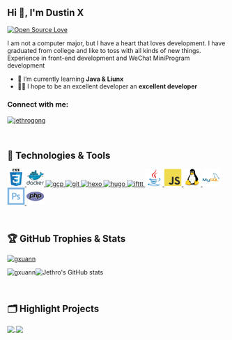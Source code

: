 ## Hi 👋, I'm Dustin X
[![Open Source Love](https://badges.frapsoft.com/os/v1/open-source.svg?v=103)](https://github.com/ellerbrock/open-source-badges/)

<p>I am not a computer major, but I have a heart that loves development. I have graduated from college and like to toss with all kinds of new things. Experience in front-end development and WeChat MiniProgram development</p>

- 🌱 I’m currently learning **Java & Liunx**
- 👨‍💻 I hope to be an excellent developer an **excellent developer**

### Connect with me:
<p align="left">
<a href="https://twitter.com/jethrogong" target="blank"><img align="center" src="https://raw.githubusercontent.com/rahuldkjain/github-profile-readme-generator/master/src/images/icons/Social/twitter.svg" alt="jethrogong" height="30" width="40" /></a>
</p>

<br>

## 🔧 Technologies & Tools
<p align="left"> <a href="https://www.w3schools.com/css/" target="_blank" rel="noreferrer"> <img src="https://raw.githubusercontent.com/devicons/devicon/master/icons/css3/css3-original-wordmark.svg" alt="css3" width="40" height="40"/> </a> <a href="https://www.docker.com/" target="_blank" rel="noreferrer"> <img src="https://raw.githubusercontent.com/devicons/devicon/master/icons/docker/docker-original-wordmark.svg" alt="docker" width="40" height="40"/> </a> <a href="https://cloud.google.com" target="_blank" rel="noreferrer"> <img src="https://www.vectorlogo.zone/logos/google_cloud/google_cloud-icon.svg" alt="gcp" width="40" height="40"/> </a> <a href="https://git-scm.com/" target="_blank" rel="noreferrer"> <img src="https://www.vectorlogo.zone/logos/git-scm/git-scm-icon.svg" alt="git" width="40" height="40"/> </a> <a href="hexo.io/" target="_blank" rel="noreferrer"> <img src="https://www.vectorlogo.zone/logos/hexoio/hexoio-icon.svg" alt="hexo" width="40" height="40"/> </a> <a href="https://gohugo.io/" target="_blank" rel="noreferrer"> <img src="https://api.iconify.design/logos-hugo.svg" alt="hugo" width="40" height="40"/> </a> <a href="https://ifttt.com/" target="_blank" rel="noreferrer"> <img src="https://www.vectorlogo.zone/logos/ifttt/ifttt-ar21.svg" alt="ifttt" width="40" height="40"/> </a> <a href="https://www.java.com" target="_blank" rel="noreferrer"> <img src="https://raw.githubusercontent.com/devicons/devicon/master/icons/java/java-original.svg" alt="java" width="40" height="40"/> </a> <a href="https://developer.mozilla.org/en-US/docs/Web/JavaScript" target="_blank" rel="noreferrer"> <img src="https://raw.githubusercontent.com/devicons/devicon/master/icons/javascript/javascript-original.svg" alt="javascript" width="40" height="40"/> </a> <a href="https://www.linux.org/" target="_blank" rel="noreferrer"> <img src="https://raw.githubusercontent.com/devicons/devicon/master/icons/linux/linux-original.svg" alt="linux" width="40" height="40"/> </a> <a href="https://www.mysql.com/" target="_blank" rel="noreferrer"> <img src="https://raw.githubusercontent.com/devicons/devicon/master/icons/mysql/mysql-original-wordmark.svg" alt="mysql" width="40" height="40"/> </a> <a href="https://www.photoshop.com/en" target="_blank" rel="noreferrer"> <img src="https://raw.githubusercontent.com/devicons/devicon/master/icons/photoshop/photoshop-line.svg" alt="photoshop" width="40" height="40"/> </a> <a href="https://www.php.net" target="_blank" rel="noreferrer"> <img src="https://raw.githubusercontent.com/devicons/devicon/master/icons/php/php-original.svg" alt="php" width="40" height="40"/> </a> </p>

<br>

## 🏆 GitHub Trophies & Stats
<p align="left"> <a href="https://github.com/ryo-ma/github-profile-trophy"><img src="https://github-profile-trophy.vercel.app/?username=gxuann" alt="gxuann" /></a> </p>
<p><img align="left" src="https://github-readme-stats.vercel.app/api/top-langs?username=gxuann&show_icons=true&locale=en&layout=compact" alt="gxuann" /></p>

![Jethro's GitHub stats](https://github-readme-stats.vercel.app/api?username=gxuann&count_private=true&show_icons=true&include_all_commits=true)

<br>

## 🗂️ Highlight Projects
<a href="https://github.com/gxuann/wx-qrcode">
  <img align="center" src="https://github-readme-stats.vercel.app/api/pin/?username=gxuann&repo=wx-qrcode&show_icons=true&line_height=27&title_color=6aa6f8&text_color=8a919a&icon_color=6aa6f8 alt="=wx-qrcode" />
</a>
<a href="https://github.com/gxuann/iis">
  <img align="center" src="https://github-readme-stats.vercel.app/api/pin/?username=gxuann&repo=iis&show_icons=true&line_height=27&title_color=6aa6f8&text_color=8a919a&icon_color=6aa6f8 alt="iis" />
</a>

